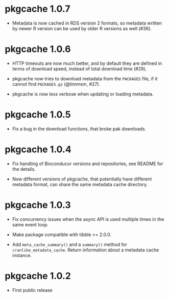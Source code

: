 
# pkgcache 1.0.7

* Metadata is now cached in RDS version 2 formats, so metadata written
  by newer R version can be used by older R versions as well (#36).

# pkgcache 1.0.6

* HTTP timeouts are now much better, and by default they are defined
  in terms of download speed, instead of total download time (#29).

* pkgcache now tries to download metadata from the `PACKAGES` file, if it
  cannot find `PACKAGES.gz` (@timmsm, #27).

* pkgcache is now less verbose when updating or loading metadata.

# pkgcache 1.0.5

* Fix a bug in the download functions, that broke pak downloads.

# pkgcache 1.0.4

* Fix handling of Bioconducor versions and repositories, see
  README for the details.

* Now different versions of pkgcache, that potentially have different
  metadata format, can share the same metadata cache directory.

# pkgcache 1.0.3

* Fix concurrency issues when the async API is used multiple times in the
  same event loop.

* Make package compatible with tibble >= 2.0.0.

* Add `meta_cache_summary()` and a `summary()` method for
  `cranlike_metadata_cache`. Return information about a metadata cache
  instance.

# pkgcache 1.0.2

* First public release
